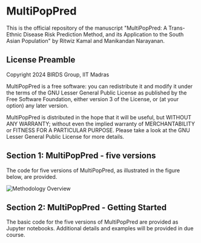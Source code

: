 # MultiPopPred

This is the official repository of the manuscript "MultiPopPred: A Trans-Ethnic Disease Risk Prediction Method, and its Application to the South Asian Population" by Ritwiz Kamal and Manikandan Narayanan.


## License Preamble
Copyright 2024 BIRDS Group, IIT Madras

MultiPopPred is a free software: you can redistribute it and modify it under the terms of the GNU Lesser General Public License as published by the Free Software Foundation, either version 3 of the License, or (at your option) any later version.

MultiPopPred is distributed in the hope that it will be useful, but WITHOUT ANY WARRANTY; without even the implied warranty of MERCHANTABILITY or FITNESS FOR A PARTICULAR PURPOSE. Please take a look at the GNU Lesser General Public License for more details.

## Section 1: MultiPopPred - five versions
The code for five versions of MultiPopPred, as illustrated in the figure below, are provided.

![Methodology Overview](https://github.com/BIRDSgroup/MultiPopPred/blob/main/Figures/Plots/Final_Method.png)


## Section 2: MultiPopPred - Getting Started

The basic code for the five versions of MultiPopPred are provided as Jupyter notebooks. Additional details and examples will be provided in due course. 


